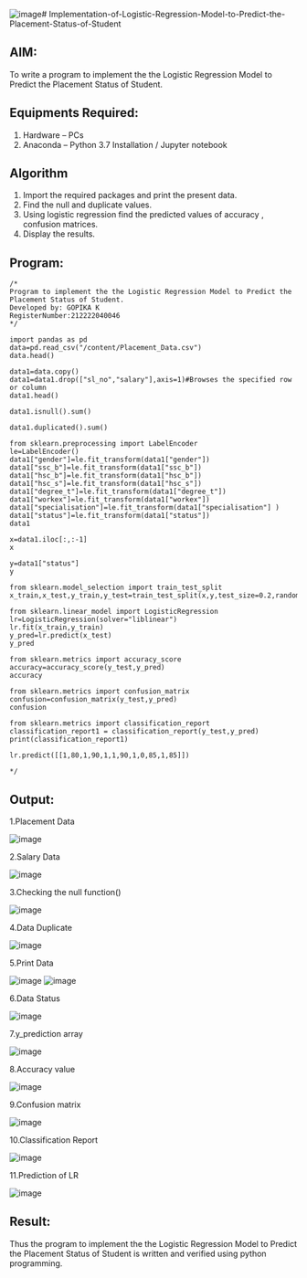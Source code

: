 ![image](https://github.com/user-attachments/assets/5d7275a9-1fe2-4934-a031-46f32370137a)# Implementation-of-Logistic-Regression-Model-to-Predict-the-Placement-Status-of-Student

## AIM:
To write a program to implement the the Logistic Regression Model to Predict the Placement Status of Student.

## Equipments Required:
1. Hardware – PCs
2. Anaconda – Python 3.7 Installation / Jupyter notebook

## Algorithm
1. Import the required packages and print the present data.
2. Find the null and duplicate values.
3. Using logistic regression find the predicted values of accuracy , confusion matrices.
4. Display the results.
 
## Program:
```
/*
Program to implement the the Logistic Regression Model to Predict the Placement Status of Student.
Developed by: GOPIKA K
RegisterNumber:212222040046  
*/
```
```
import pandas as pd
data=pd.read_csv("/content/Placement_Data.csv")
data.head()

data1=data.copy()
data1=data1.drop(["sl_no","salary"],axis=1)#Browses the specified row or column
data1.head()

data1.isnull().sum()

data1.duplicated().sum()

from sklearn.preprocessing import LabelEncoder
le=LabelEncoder()
data1["gender"]=le.fit_transform(data1["gender"])
data1["ssc_b"]=le.fit_transform(data1["ssc_b"])
data1["hsc_b"]=le.fit_transform(data1["hsc_b"])
data1["hsc_s"]=le.fit_transform(data1["hsc_s"])
data1["degree_t"]=le.fit_transform(data1["degree_t"])
data1["workex"]=le.fit_transform(data1["workex"])
data1["specialisation"]=le.fit_transform(data1["specialisation"] )     
data1["status"]=le.fit_transform(data1["status"])       
data1 

x=data1.iloc[:,:-1]
x

y=data1["status"]
y

from sklearn.model_selection import train_test_split
x_train,x_test,y_train,y_test=train_test_split(x,y,test_size=0.2,random_state=0)

from sklearn.linear_model import LogisticRegression
lr=LogisticRegression(solver="liblinear")
lr.fit(x_train,y_train)
y_pred=lr.predict(x_test)
y_pred

from sklearn.metrics import accuracy_score
accuracy=accuracy_score(y_test,y_pred)
accuracy

from sklearn.metrics import confusion_matrix
confusion=confusion_matrix(y_test,y_pred)
confusion

from sklearn.metrics import classification_report
classification_report1 = classification_report(y_test,y_pred)
print(classification_report1)

lr.predict([[1,80,1,90,1,1,90,1,0,85,1,85]])

*/
```

## Output:
1.Placement Data

![image](https://github.com/user-attachments/assets/ffc73a11-8cbf-4b2b-a765-41c8bce8545b)

2.Salary Data

![image](https://github.com/user-attachments/assets/43e24a1e-1222-475a-96cf-53e3eb1af67c)

3.Checking the null function()

![image](https://github.com/user-attachments/assets/30e5f2f2-8686-4f14-a9b4-c506e5d76ff7)

4.Data Duplicate

![image](https://github.com/user-attachments/assets/80a0b4b1-9a00-43be-a907-479a0f48a7fe)

5.Print Data

![image](https://github.com/user-attachments/assets/5f7f1781-0c65-4a83-a88e-52d6ee301daf)
![image](https://github.com/user-attachments/assets/76f3cf8c-7801-4b25-a136-54f74868b8ec)

6.Data Status

![image](https://github.com/user-attachments/assets/2c84c5c8-261c-417b-9dca-51276f5d92ca)

7.y_prediction array

![image](https://github.com/user-attachments/assets/8880d2c3-79f6-43c0-b87c-71e359ec5f63)

8.Accuracy value

![image](https://github.com/user-attachments/assets/c192e99c-97dc-4e72-a063-1431ce48de33)

9.Confusion matrix

![image](https://github.com/user-attachments/assets/0ff0854e-15f0-4704-a0bc-12dff8097002)

10.Classification Report

![image](https://github.com/user-attachments/assets/f22b8f82-9fd6-4aa4-96ce-c796ce3dea0d)

11.Prediction of LR

![image](https://github.com/user-attachments/assets/2ada9c26-5baa-4347-84cf-c3e75d4b158c)

## Result:
Thus the program to implement the the Logistic Regression Model to Predict the Placement Status of Student is written and verified using python programming.

